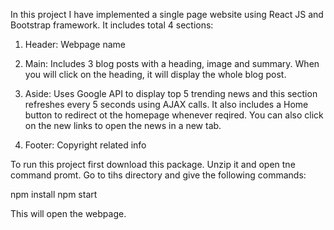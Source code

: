 In this project I have implemented a single page website using React JS and Bootstrap framework.
It includes total 4 sections:
1. Header: Webpage name

2. Main: Includes 3 blog posts with a heading, image and summary. When you will click on the heading, it will display the whole blog post.

3. Aside: Uses Google API to display top 5 trending news and this section refreshes every 5 seconds using AJAX calls. It also includes a Home button to redirect ot the homepage whenever reqired. You can also click on the new links to open the news in a new tab.

4. Footer: Copyright related info

To run this project first download this package.
Unzip it and open tne command promt.
Go to tihs directory and give the following commands:

npm install
npm start

This will open the webpage.
